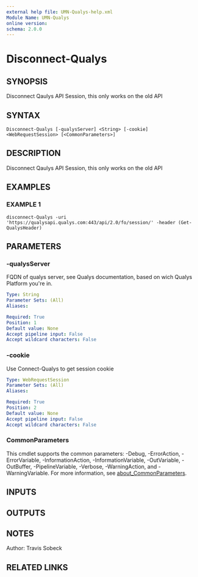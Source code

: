 ```yaml
---
external help file: UMN-Qualys-help.xml
Module Name: UMN-Qualys
online version:
schema: 2.0.0
---
```


# Disconnect-Qualys

## SYNOPSIS
Disconnect Qaulys API Session, this only works on the old API

## SYNTAX

```
Disconnect-Qualys [-qualysServer] <String> [-cookie] <WebRequestSession> [<CommonParameters>]
```

## DESCRIPTION
Disconnect Qaulys API Session, this only works on the old API

## EXAMPLES

### EXAMPLE 1
```
disconnect-Qualys -uri 'https://qualysapi.qualys.com:443/api/2.0/fo/session/' -header (Get-QualysHeader)
```

## PARAMETERS

### -qualysServer
FQDN of qualys server, see Qualys documentation, based on wich Qualys Platform you're in.

```yaml
Type: String
Parameter Sets: (All)
Aliases:

Required: True
Position: 1
Default value: None
Accept pipeline input: False
Accept wildcard characters: False
```

### -cookie
Use Connect-Qualys to get session cookie

```yaml
Type: WebRequestSession
Parameter Sets: (All)
Aliases:

Required: True
Position: 2
Default value: None
Accept pipeline input: False
Accept wildcard characters: False
```

### CommonParameters
This cmdlet supports the common parameters: -Debug, -ErrorAction, -ErrorVariable, -InformationAction, -InformationVariable, -OutVariable, -OutBuffer, -PipelineVariable, -Verbose, -WarningAction, and -WarningVariable. For more information, see [about_CommonParameters](http://go.microsoft.com/fwlink/?LinkID=113216).

## INPUTS

## OUTPUTS

## NOTES
Author: Travis Sobeck

## RELATED LINKS
